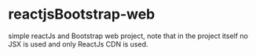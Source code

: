 # reactjsBootstrap-web
simple reactJs and Bootstrap web project, note that in the project itself no JSX is used and only ReactJs CDN is used.
